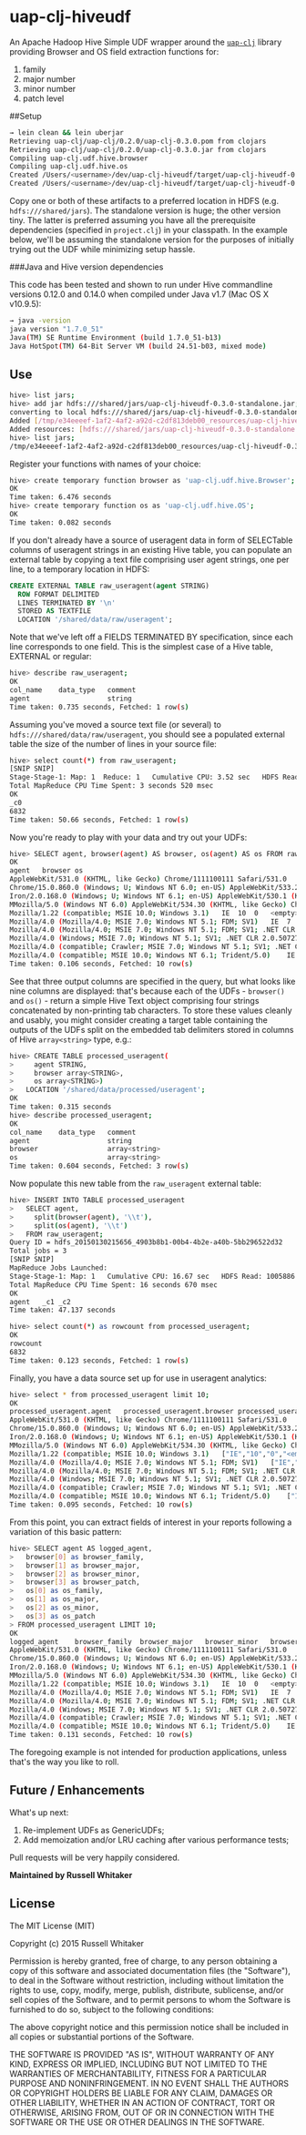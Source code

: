 # uap-clj-hiveudf

An Apache Hadoop Hive Simple UDF wrapper around the [`uap-clj`](https://github.com/russellwhitaker/uap-clj) library providing Browser and OS field extraction functions for:

1. family
2. major number
3. minor number
4. patch level

##Setup

```bash
→ lein clean && lein uberjar
Retrieving uap-clj/uap-clj/0.2.0/uap-clj-0.3.0.pom from clojars
Retrieving uap-clj/uap-clj/0.2.0/uap-clj-0.3.0.jar from clojars
Compiling uap-clj.udf.hive.browser
Compiling uap-clj.udf.hive.os
Created /Users/<username>/dev/uap-clj-hiveudf/target/uap-clj-hiveudf-0.3.0.jar
Created /Users/<username>/dev/uap-clj-hiveudf/target/uap-clj-hiveudf-0.3.0-standalone.jar
```

Copy one or both of these artifacts to a preferred location in HDFS (e.g. `hdfs:///shared/jars`).
The standalone version is huge; the other version tiny. The latter is preferred assuming you have
all the prerequisite dependencies (specified in `project.clj`) in your classpath. In the example below,
we'll be assuming the standalone version for the purposes of initially trying out the UDF while
minimizing setup hassle.

###Java and Hive version dependencies

This code has been tested and shown to run under Hive commandline versions 0.12.0 and 0.14.0 when compiled under Java v1.7 (Mac OS X v10.9.5):

```bash
→ java -version
java version "1.7.0_51"
Java(TM) SE Runtime Environment (build 1.7.0_51-b13)
Java HotSpot(TM) 64-Bit Server VM (build 24.51-b03, mixed mode)
```

## Use

```bash
hive> list jars;
hive> add jar hdfs:///shared/jars/uap-clj-hiveudf-0.3.0-standalone.jar;
converting to local hdfs:///shared/jars/uap-clj-hiveudf-0.3.0-standalone.jar
Added [/tmp/e34eeeef-1af2-4af2-a92d-c2df813deb00_resources/uap-clj-hiveudf-0.3.0-standalone.jar] to class path
Added resources: [hdfs:///shared/jars/uap-clj-hiveudf-0.3.0-standalone.jar]
hive> list jars;
/tmp/e34eeeef-1af2-4af2-a92d-c2df813deb00_resources/uap-clj-hiveudf-0.3.0-standalone.jar
```

Register your functions with names of your choice:

```bash
hive> create temporary function browser as 'uap-clj.udf.hive.Browser';
OK
Time taken: 6.476 seconds
hive> create temporary function os as 'uap-clj.udf.hive.OS';
OK
Time taken: 0.082 seconds
```

If you don't already have a source of useragent data in form of SELECTable columns of useragent strings in an existing Hive table, you can populate an external table by copying a text file comprising user agent strings, one per line, to a temporary location in HDFS:

```sql
CREATE EXTERNAL TABLE raw_useragent(agent STRING)
  ROW FORMAT DELIMITED
  LINES TERMINATED BY '\n'
  STORED AS TEXTFILE
  LOCATION '/shared/data/raw/useragent';
```

Note that we've left off a FIELDS TERMINATED BY specification, since each line corresponds to one field. This is the simplest case of a Hive table, EXTERNAL or regular:

```bash
hive> describe raw_useragent;
OK
col_name	data_type	comment
agent               	string
Time taken: 0.735 seconds, Fetched: 1 row(s)
```

Assuming you've moved a source text file (or several) to `hdfs:///shared/data/raw/useragent`, you should see a populated external table the size of the number of lines in your source file:

```bash
hive> select count(*) from raw_useragent;
[SNIP SNIP]
Stage-Stage-1: Map: 1  Reduce: 1   Cumulative CPU: 3.52 sec   HDFS Read: 1005886 HDFS Write: 5 SUCCESS
Total MapReduce CPU Time Spent: 3 seconds 520 msec
OK
_c0
6832
Time taken: 50.66 seconds, Fetched: 1 row(s)
```

Now you're ready to play with your data and try out your UDFs:

```bash
hive> SELECT agent, browser(agent) AS browser, os(agent) AS os FROM raw_useragent LIMIT 10;
OK
agent	browser	os
AppleWebKit/531.0 (KHTML, like Gecko) Chrome/1111100111 Safari/531.0	Safari	<empty>	<empty>	<empty>	Other	<empty>	<empty>	<empty>
Chrome/15.0.860.0 (Windows; U; Windows NT 6.0; en-US) AppleWebKit/533.20.25 (KHTML, like Gecko) Version/15.0.860.0	Chrome	15	0	860	Windows Vista	<empty>	<empty>	<empty>
Iron/2.0.168.0 (Windows; U; Windows NT 6.1; en-US) AppleWebKit/530.1 (KHTML, like Gecko)	Iron	2	0	168	Windows 7	<empty>	<empty>	<empty>
MMozilla/5.0 (Windows NT 6.0) AppleWebKit/534.30 (KHTML, like Gecko) Chrome/12.0.742.122 Safari/534.30 ChromePlus/1.6.3.0alpha4	Chrome	12	0	742	Windows Vista	<empty>	<empty>	<empty>
Mozilla/1.22 (compatible; MSIE 10.0; Windows 3.1)	IE	10	0	<empty>	Windows 3.1	<empty>	<empty>	<empty>
Mozilla/4.0 (Mozilla/4.0; MSIE 7.0; Windows NT 5.1; FDM; SV1)	IE	7	0	<empty>	Windows XP	<empty>	<empty>	<empty>
Mozilla/4.0 (Mozilla/4.0; MSIE 7.0; Windows NT 5.1; FDM; SV1; .NET CLR 3.0.04506.30)	IE	7	0	<empty>	Windows XP	<empty>	<empty>	<empty>
Mozilla/4.0 (Windows; MSIE 7.0; Windows NT 5.1; SV1; .NET CLR 2.0.50727)	IE	7	0	<empty>	Windows XP	<empty>	<empty>	<empty>
Mozilla/4.0 (compatible; Crawler; MSIE 7.0; Windows NT 5.1; SV1; .NET CLR 2.0.50727)	IE	7	0	<empty>	Windows XP	<empty>	<empty>	<empty>
Mozilla/4.0 (compatible; MSIE 10.0; Windows NT 6.1; Trident/5.0)	IE	10	0	<empty>	Windows 7	<empty>	<empty>	<empty>
Time taken: 0.106 seconds, Fetched: 10 row(s)
```

See that three output columns are specified in the query, but what looks like nine columns are displayed: that's because each of the UDFs - `browser()` and `os()` - return a simple Hive Text object comprising four strings concatenated by non-printing tab characters. To store these values cleanly and usably, you might consider creating a target table containing the outputs of the UDFs split on the embedded tab delimiters stored in columns of Hive `array<string>` type, e.g.:


```bash
hive> CREATE TABLE processed_useragent(
>     agent STRING,
>     browser array<STRING>,
>     os array<STRING>)
>   LOCATION '/shared/data/processed/useragent';
OK
Time taken: 0.315 seconds
hive> describe processed_useragent;
OK
col_name	data_type	comment
agent               	string
browser             	array<string>
os                  	array<string>
Time taken: 0.604 seconds, Fetched: 3 row(s)
```

Now populate this new table from the `raw_useragent` external table:


```bash
hive> INSERT INTO TABLE processed_useragent
>   SELECT agent,
>     split(browser(agent), '\\t'),
>     split(os(agent), '\\t')
>   FROM raw_useragent;
Query ID = hdfs_20150130215656_4903b8b1-00b4-4b2e-a40b-5bb296522d32
Total jobs = 3
[SNIP SNIP]
MapReduce Jobs Launched:
Stage-Stage-1: Map: 1   Cumulative CPU: 16.67 sec   HDFS Read: 1005886 HDFS Write: 1340128 SUCCESS
Total MapReduce CPU Time Spent: 16 seconds 670 msec
OK
agent	_c1	_c2
Time taken: 47.137 seconds

hive> select count(*) as rowcount from processed_useragent;
OK
rowcount
6832
Time taken: 0.123 seconds, Fetched: 1 row(s)
```

Finally, you have a data source set up for use in useragent analytics:


```bash
hive> select * from processed_useragent limit 10;
OK
processed_useragent.agent	processed_useragent.browser	processed_useragent.os
AppleWebKit/531.0 (KHTML, like Gecko) Chrome/1111100111 Safari/531.0	["Safari","<empty>","<empty>","<empty>"]	["Other","<empty>","<empty>","<empty>"]
Chrome/15.0.860.0 (Windows; U; Windows NT 6.0; en-US) AppleWebKit/533.20.25 (KHTML, like Gecko) Version/15.0.860.0	["Chrome","15","0","860"]	["Windows Vista","<empty>","<empty>","<empty>"]
Iron/2.0.168.0 (Windows; U; Windows NT 6.1; en-US) AppleWebKit/530.1 (KHTML, like Gecko)	["Iron","2","0","168"]	["Windows 7","<empty>","<empty>","<empty>"]
MMozilla/5.0 (Windows NT 6.0) AppleWebKit/534.30 (KHTML, like Gecko) Chrome/12.0.742.122 Safari/534.30 ChromePlus/1.6.3.0alpha4	["Chrome","12","0","742"]	["Windows Vista","<empty>","<empty>","<empty>"]
Mozilla/1.22 (compatible; MSIE 10.0; Windows 3.1)	["IE","10","0","<empty>"]	["Windows 3.1","<empty>","<empty>","<empty>"]
Mozilla/4.0 (Mozilla/4.0; MSIE 7.0; Windows NT 5.1; FDM; SV1)	["IE","7","0","<empty>"]	["Windows XP","<empty>","<empty>","<empty>"]
Mozilla/4.0 (Mozilla/4.0; MSIE 7.0; Windows NT 5.1; FDM; SV1; .NET CLR 3.0.04506.30)	["IE","7","0","<empty>"]	["Windows XP","<empty>","<empty>","<empty>"]
Mozilla/4.0 (Windows; MSIE 7.0; Windows NT 5.1; SV1; .NET CLR 2.0.50727)	["IE","7","0","<empty>"]	["Windows XP","<empty>","<empty>","<empty>"]
Mozilla/4.0 (compatible; Crawler; MSIE 7.0; Windows NT 5.1; SV1; .NET CLR 2.0.50727)	["IE","7","0","<empty>"]	["Windows XP","<empty>","<empty>","<empty>"]
Mozilla/4.0 (compatible; MSIE 10.0; Windows NT 6.1; Trident/5.0)	["IE","10","0","<empty>"]	["Windows 7","<empty>","<empty>","<empty>"]
Time taken: 0.095 seconds, Fetched: 10 row(s)
```

From this point, you can extract fields of interest in your reports following a variation of this basic pattern:

```bash
hive> SELECT agent AS logged_agent,
>   browser[0] as browser_family,
>   browser[1] as browser_major,
>   browser[2] as browser_minor,
>   browser[3] as browser_patch,
>   os[0] as os_family,
>   os[1] as os_major,
>   os[2] as os_minor,
>   os[3] as os_patch
> FROM processed_useragent LIMIT 10;
OK
logged_agent	browser_family	browser_major	browser_minor	browser_patch	os_family	os_major	os_minor	os_patch
AppleWebKit/531.0 (KHTML, like Gecko) Chrome/1111100111 Safari/531.0	Safari	<empty>	<empty>	<empty>	Other	<empty>	<empty>	<empty>
Chrome/15.0.860.0 (Windows; U; Windows NT 6.0; en-US) AppleWebKit/533.20.25 (KHTML, like Gecko) Version/15.0.860.0	Chrome	15	0	860	Windows Vista	<empty>	<empty>	<empty>
Iron/2.0.168.0 (Windows; U; Windows NT 6.1; en-US) AppleWebKit/530.1 (KHTML, like Gecko)	Iron	2	0	168	Windows 7	<empty>	<empty>	<empty>
MMozilla/5.0 (Windows NT 6.0) AppleWebKit/534.30 (KHTML, like Gecko) Chrome/12.0.742.122 Safari/534.30 ChromePlus/1.6.3.0alpha4	Chrome	12	0	742	Windows Vista	<empty>	<empty>	<empty>
Mozilla/1.22 (compatible; MSIE 10.0; Windows 3.1)	IE	10	0	<empty>	Windows 3.1	<empty>	<empty>	<empty>
Mozilla/4.0 (Mozilla/4.0; MSIE 7.0; Windows NT 5.1; FDM; SV1)	IE	7	0	<empty>	Windows XP	<empty>	<empty>	<empty>
Mozilla/4.0 (Mozilla/4.0; MSIE 7.0; Windows NT 5.1; FDM; SV1; .NET CLR 3.0.04506.30)	IE	7	0	<empty>	Windows XP	<empty>	<empty>	<empty>
Mozilla/4.0 (Windows; MSIE 7.0; Windows NT 5.1; SV1; .NET CLR 2.0.50727)	IE	7	0	<empty>	Windows XP	<empty>	<empty>	<empty>
Mozilla/4.0 (compatible; Crawler; MSIE 7.0; Windows NT 5.1; SV1; .NET CLR 2.0.50727)	IE	7	0	<empty>	Windows XP	<empty>	<empty>	<empty>
Mozilla/4.0 (compatible; MSIE 10.0; Windows NT 6.1; Trident/5.0)	IE	10	0	<empty>	Windows 7	<empty>	<empty>	<empty>
Time taken: 0.131 seconds, Fetched: 10 row(s)
```

The foregoing example is not intended for production applications, unless that's the way you like to roll.

## Future / Enhancements

What's up next:

1. Re-implement UDFs as GenericUDFs;
2. Add memoization and/or LRU caching after various performance tests;

Pull requests will be very happily considered.

__Maintained by Russell Whitaker__

## License

The MIT License (MIT)

Copyright (c) 2015 Russell Whitaker

Permission is hereby granted, free of charge, to any person obtaining a copy
of this software and associated documentation files (the "Software"), to deal
in the Software without restriction, including without limitation the rights
to use, copy, modify, merge, publish, distribute, sublicense, and/or sell
copies of the Software, and to permit persons to whom the Software is
furnished to do so, subject to the following conditions:

The above copyright notice and this permission notice shall be included in
all copies or substantial portions of the Software.

THE SOFTWARE IS PROVIDED "AS IS", WITHOUT WARRANTY OF ANY KIND, EXPRESS OR
IMPLIED, INCLUDING BUT NOT LIMITED TO THE WARRANTIES OF MERCHANTABILITY,
FITNESS FOR A PARTICULAR PURPOSE AND NONINFRINGEMENT. IN NO EVENT SHALL THE
AUTHORS OR COPYRIGHT HOLDERS BE LIABLE FOR ANY CLAIM, DAMAGES OR OTHER
LIABILITY, WHETHER IN AN ACTION OF CONTRACT, TORT OR OTHERWISE, ARISING FROM,
OUT OF OR IN CONNECTION WITH THE SOFTWARE OR THE USE OR OTHER DEALINGS IN
THE SOFTWARE.
